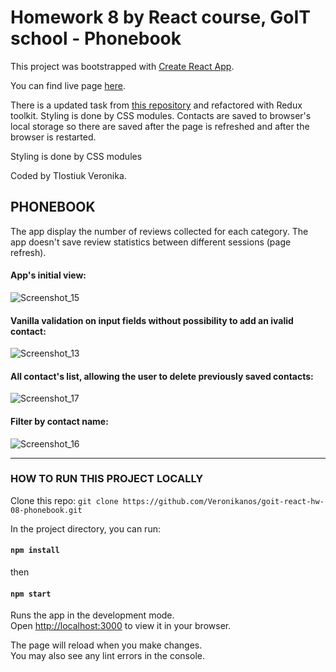 # Homework 8 by React course, GoIT school - Phonebook

This project was bootstrapped with
[Create React App](https://github.com/facebook/create-react-app).

You can find live page
[here](https://veronikanos.github.io/goit-react-hw-08-phonebook/).

There is a updated task from
[this repository](https://veronikanos.github.io/goit-react-hw-04-phonebook/) and
refactored with Redux toolkit. Styling is done by CSS modules. Contacts are
saved to browser's local storage so there are saved after the page is refreshed
and after the browser is restarted.

Styling is done by CSS modules

Coded by Tlostiuk Veronika.

## PHONEBOOK

The app display the number of reviews collected for each category. The app
doesn't save review statistics between different sessions (page refresh).

#### App's initial view:

![Screenshot_15](https://user-images.githubusercontent.com/49239848/209429287-c99f6901-f5bc-4351-9c5e-d961d12d3c84.png)

#### Vanilla validation on input fields without possibility to add an ivalid contact:

![Screenshot_13](https://user-images.githubusercontent.com/49239848/209429356-112d520c-9a35-4e43-881a-e9d49f825999.png)

#### All contact's list, allowing the user to delete previously saved contacts:

![Screenshot_17](https://user-images.githubusercontent.com/49239848/209429375-7f1002dd-5b0e-4c87-a9fd-351c6bb67207.png)

#### Filter by contact name:

![Screenshot_16](https://user-images.githubusercontent.com/49239848/209429378-071b9266-dd69-468f-b03e-9996a11dec53.png)

---

### HOW TO RUN THIS PROJECT LOCALLY

Clone this repo:
`git clone https://github.com/Veronikanos/goit-react-hw-08-phonebook.git`

In the project directory, you can run:

#### `npm install`

then

#### `npm start`

Runs the app in the development mode.\
Open [http://localhost:3000](http://localhost:3000) to view it in your browser.

The page will reload when you make changes.\
You may also see any lint errors in the console.
